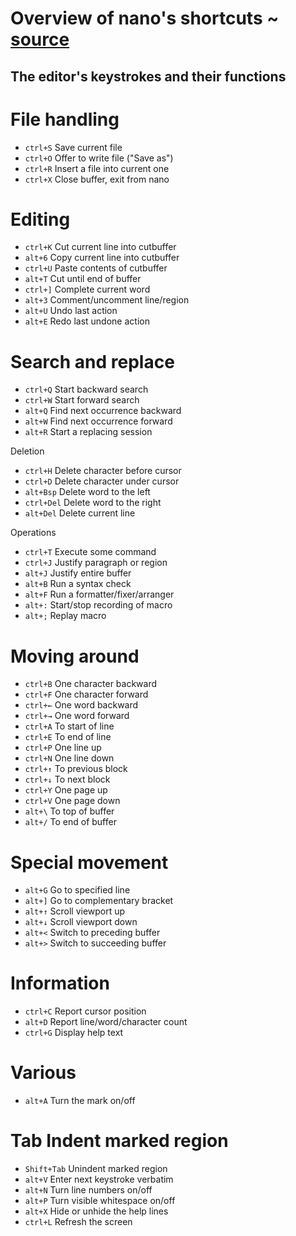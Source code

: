 
# Overview of nano's shortcuts ~ [source](https://www.nano-editor.org/dist/latest/cheatsheet.html)
## The editor's keystrokes and their functions         

# File handling
- `ctrl+S` Save current file
- `ctrl+O` Offer to write file ("Save as")
- `ctrl+R` Insert a file into current one
- `ctrl+X` Close buffer, exit from nano

# Editing
- `ctrl+K` Cut current line into cutbuffer
- `alt+6`	Copy current line into cutbuffer
- `ctrl+U` Paste contents of cutbuffer
- `alt+T`	Cut until end of buffer
- `ctrl+]` Complete current word
- `alt+3`	Comment/uncomment line/region
- `alt+U`	Undo last action
- `alt+E`	Redo last undone action

# Search and replace
- `ctrl+Q` Start backward search
- `ctrl+W` Start forward search
- `alt+Q`	Find next occurrence backward
- `alt+W`	Find next occurrence forward
- `alt+R`	Start a replacing session

Deletion
- `ctrl+H`	Delete character before cursor      
- `ctrl+D`	Delete character under cursor
- `alt+Bsp`	Delete word to the left
- `ctrl+Del`   	Delete word to the right
- `alt+Del`	Delete current line

Operations
- `ctrl+T`   	Execute some command
- `ctrl+J`	Justify paragraph or region
- `alt+J`	Justify entire buffer
- `alt+B`	Run a syntax check
- `alt+F`	Run a formatter/fixer/arranger
- `alt+:`	Start/stop recording of macro
- `alt+;`	Replay macro

# Moving around
- `ctrl+B`   	One character backward
- `ctrl+F`	One character forward
- `ctrl+←`	One word backward
- `ctrl+→`	One word forward
- `ctrl+A`	To start of line
- `ctrl+E`	To end of line
- `ctrl+P`	One line up
- `ctrl+N`	One line down
- `ctrl+↑`	To previous block
- `ctrl+↓`	To next block
- `ctrl+Y`	One page up
- `ctrl+V`	One page down
- `alt+\`	To top of buffer
- `alt+/`	To end of buffer

# Special movement
- `alt+G`    	Go to specified line
- `alt+]`	Go to complementary bracket
- `alt+↑`	Scroll viewport up
- `alt+↓`	Scroll viewport down
- `alt+<`	Switch to preceding buffer
- `alt+>`	Switch to succeeding buffer

# Information
- `ctrl+C`  	Report cursor position
- `alt+D`	Report line/word/character count
- `ctrl+G`	Display help text

# Various
- `alt+A`	Turn the mark on/off

# Tab	Indent marked region
- `Shift+Tab`   	Unindent marked region
- `alt+V`	Enter next keystroke verbatim
- `alt+N`	Turn line numbers on/off
- `alt+P`	Turn visible whitespace on/off
- `alt+X`	Hide or unhide the help lines
- `ctrl+L`	Refresh the screen
